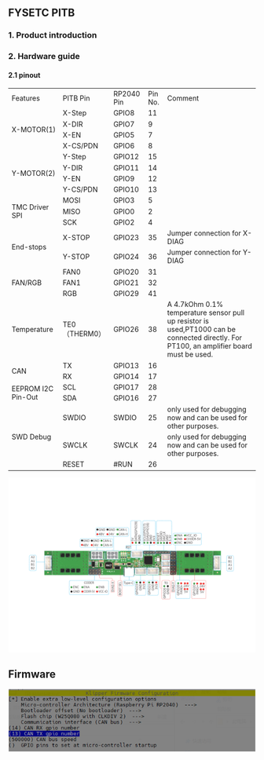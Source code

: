 ## FYSETC PITB

### 1. Product introduction

### 2. Hardware guide

#### 2.1 pinout

<table>
   <tr><td>Features</td><td>PITB Pin</td><td>RP2040 Pin</td><td>Pin No.</td><td>Comment</td></tr>
   <tr><td rowspan="4">X-MOTOR(1)</td><td>X-Step</td><td>GPIO8</td><td>11</td><td></td></tr>
   <tr><td>X-DIR</td><td>GPIO7</td><td>9</td><td></td></tr>
   <tr><td>X-EN</td><td>GPIO5</td><td>7</td><td></td></tr>
   <tr><td>X-CS/PDN</td><td>GPIO6</td><td>8</td><td></td></tr>
   <tr><td rowspan="4">Y-MOTOR(2)</td><td>Y-Step</td><td>GPIO12</td><td>15</td><td></td></tr>
   <tr><td>Y-DIR</td><td>GPIO11</td><td>14</td><td></td></tr>
   <tr><td>Y-EN</td><td>GPIO9</td><td>12</td><td></td></tr>
   <tr><td>Y-CS/PDN</td><td>GPIO10</td><td>13</td><td></td></tr>
   <tr><td rowspan="3">TMC Driver SPI </td><td>MOSI</td><td>GPIO3</td><td>5</td><td></td></tr>
   <tr><td>MISO</td><td>GPIO0</td><td>2</td><td></td></tr>
   <tr><td>SCK</td><td>GPIO2</td><td>4</td><td></td></tr>
   <tr><td rowspan="2">End-stops</td><td>X-STOP</td><td>GPIO23</td><td>35</td><td>Jumper connection for X-DIAG</td></tr>
   <tr><td>Y-STOP</td><td>GPIO24</td><td>36</td><td>Jumper connection for Y-DIAG</td></tr>
   <tr><td rowspan="3">FAN/RGB</td><td>FAN0</td><td>GPIO20</td><td>31</td><td></td></tr>
   </td><td>FAN1</td><td>GPIO21</td><td>32</td><td></td></tr>
   </td><td>RGB</td><td>GPIO29</td><td>41</td><td></td></tr>
   <tr><td rowspan="1">Temperature</td><td>TE0（THERM0）</td><td>GPIO26</td><td>38</td><td>A 4.7kOhm 0.1% temperature sensor pull up resistor is used,PT1000 can be connected directly. For PT100, an amplifier board must be used.</td></tr>
   <tr><td rowspan="2">CAN</td><td>TX</td><td>GPIO13</td><td>16</td><td></td></tr>
   <tr><td>RX</td><td>GPIO14</td><td>17</td><td></td></tr>
   <tr><td rowspan="2">EEPROM I2C Pin-Out</td><td>SCL</td><td>GPIO17</td><td>28</td><td></td></tr>
   <tr><td>SDA</td><td>GPIO16</td><td>27</td><td></td></tr>
   <tr><td rowspan="3">SWD Debug</td><td>SWDIO</td><td>SWDIO</td><td>25</td><td>only used for debugging now and can be used for other purposes.</td></tr>
   <tr><td>SWCLK</td><td>SWCLK</td><td>24</td><td>only used for debugging now and can be used for other purposes.</td></tr>
   </td><td>RESET</td><td>#RUN</td><td>26</td><td></td></tr>
</table>

![](PITB_PinOut.png)

## Firmware

![](menu_config.png)
